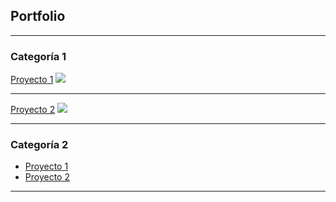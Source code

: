 ## Portfolio

---

### Categoría 1

[Proyecto 1](/sample_page)
<img src="images/dummy_thumbnail.jpg?raw=true"/>

---
[Proyecto 2](/pdf/sample_presentation.pdf)
<img src="images/dummy_thumbnail.jpg?raw=true"/>

---

### Categoría 2

- [Proyecto 1](http://example.com/)
- [Proyecto 2](http://example.com/)

---
